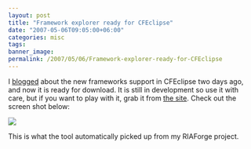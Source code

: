 ```yaml
---
layout: post
title: "Framework explorer ready for CFEclipse"
date: "2007-05-06T09:05:00+06:00"
categories: misc 
tags: 
banner_image: 
permalink: /2007/05/06/Framework-explorer-ready-for-CFEclipse
---
```


I <a href="http://ray.camdenfamily.com/index.cfm/2007/5/4/cfObjective--Mark-Drew-and-CFEclipse">blogged</a> about the new frameworks support in CFEclipse two days ago, and now it is ready for download. It is still in development so use it with care, but if you want to play with it, grab it from <a href="http://www.cfeclipse.org/index.cfm?event=page&page=download">the site</a>. Check out the screen shot below:

<img src="http://ray.camdenfamily.com/images/frameworks.jpg">

This is what the tool automatically picked up from my RIAForge project.